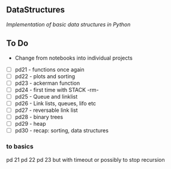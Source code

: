 ## DataStructures
_Implementation of basic data structures in Python_

## To Do
- Change from notebooks into individual projects
- [ ] pd21 - functions once again  
- [ ] pd22 - plots and sorting  
- [ ] pd23 - ackerman function  
- [ ] pd24 - first time with STACK  -rm-  
- [ ] pd25 - Queue and linklist  
- [ ] pd26 - Link lists, queues, lifo etc  
- [ ] pd27 - reversable link list  
- [ ] pd28 - binary trees  
- [ ] pd29 - heap  
- [ ] pd30 - recap: sorting, data structures

### to basics
pd 21
pd 22
pd 23 but with timeout or possibly to stop recursion


